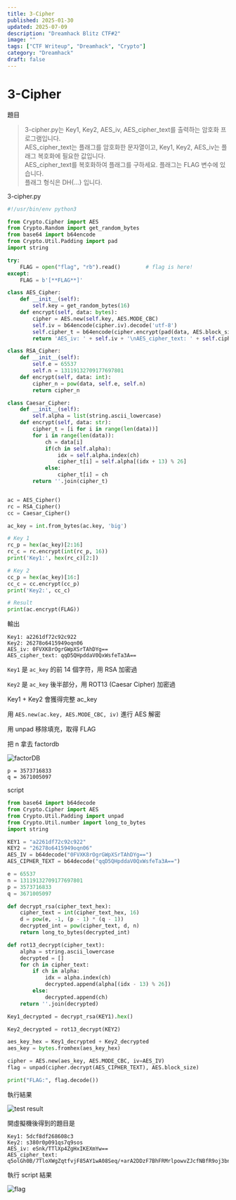 ```yaml
---
title: 3-Cipher
published: 2025-01-30
updated: 2025-07-09
description: "Dreamhack Blitz CTF#2"
image: ""
tags: ["CTF Writeup", "Dreamhack", "Crypto"]
category: "Dreamhack"
draft: false
---
```


# 3-Cipher

題目

> 3-cipher.py는 Key1, Key2, AES_iv, AES_cipher_text를 출력하는 암호화 프로그램입니다.  
> AES_cipher_text는 플래그를 암호화한 문자열이고, Key1, Key2, AES_iv는 플래그 복호화에 필요한 값입니다.  
> AES_cipher_text를 복호화하여 플래그를 구하세요. 플래그는 FLAG 변수에 있습니다.  
> 플래그 형식은 DH{...} 입니다.

3-cipher.py

```py
#!/usr/bin/env python3

from Crypto.Cipher import AES
from Crypto.Random import get_random_bytes
from base64 import b64encode
from Crypto.Util.Padding import pad
import string

try:
    FLAG = open("flag", "rb").read()        # flag is here!
except:
    FLAG = b'[**FLAG**]'

class AES_Cipher:
    def __init__(self):
        self.key = get_random_bytes(16)
    def encrypt(self, data: bytes):
        cipher = AES.new(self.key, AES.MODE_CBC)
        self.iv = b64encode(cipher.iv).decode('utf-8')
        self.cipher_t = b64encode(cipher.encrypt(pad(data, AES.block_size))).decode('utf-8')
        return 'AES_iv: ' + self.iv + '\nAES_cipher_text: ' + self.cipher_t

class RSA_Cipher:
    def __init__(self):
        self.e = 65537
        self.n = 13119132709177697801
    def encrypt(self, data: int):
        cipher_n = pow(data, self.e, self.n)
        return cipher_n

class Caesar_Cipher:
    def __init__(self):
        self.alpha = list(string.ascii_lowercase)
    def encrypt(self, data: str):
        cipher_t = [i for i in range(len(data))]
        for i in range(len(data)):
            ch = data[i]
            if(ch in self.alpha):
                idx = self.alpha.index(ch)
                cipher_t[i] = self.alpha[(idx + 13) % 26]
            else:
                cipher_t[i] = ch
        return ''.join(cipher_t)


ac = AES_Cipher()
rc = RSA_Cipher()
cc = Caesar_Cipher()

ac_key = int.from_bytes(ac.key, 'big')

# Key 1
rc_p = hex(ac_key)[2:16]
rc_c = rc.encrypt(int(rc_p, 16))
print('Key1:', hex(rc_c)[2:])

# Key 2
cc_p = hex(ac_key)[16:]
cc_c = cc.encrypt(cc_p)
print('Key2:', cc_c)

# Result
print(ac.encrypt(FLAG))
```

輸出

```
Key1: a2261df72c92c922
Key2: 26278o6415949oqn06
AES_iv: 0FVXK8rOgrGWpXSrTAhDYg==
AES_cipher_text: qqD5QHpddaV0QxWsfeTa3A==
```

`Key1` 是 `ac_key` 的前 14 個字符，用 RSA 加密過

`Key2` 是 `ac_key` 後半部分，用 ROT13 (Caesar Cipher) 加密過

Key1 + Key2 會獲得完整 ac_key

用 `AES.new(ac.key, AES.MODE_CBC, iv)` 進行 AES 解密

用 unpad 移除填充，取得 FLAG

把 n 拿去 factordb

![factorDB](/assets/dreamhack/3-Cipher/image.png)

```
p = 3573716833
q = 3671005097
```

script

```py
from base64 import b64decode
from Crypto.Cipher import AES
from Crypto.Util.Padding import unpad
from Crypto.Util.number import long_to_bytes
import string

KEY1 = "a2261df72c92c922"
KEY2 = "26278o6415949oqn06"
AES_IV = b64decode("0FVXK8rOgrGWpXSrTAhDYg==")
AES_CIPHER_TEXT = b64decode("qqD5QHpddaV0QxWsfeTa3A==")

e = 65537
n = 13119132709177697801
p = 3573716833
q = 3671005097

def decrypt_rsa(cipher_text_hex):
    cipher_text = int(cipher_text_hex, 16)
    d = pow(e, -1, (p - 1) * (q - 1))
    decrypted_int = pow(cipher_text, d, n)
    return long_to_bytes(decrypted_int)

def rot13_decrypt(cipher_text):
    alpha = string.ascii_lowercase
    decrypted = []
    for ch in cipher_text:
        if ch in alpha:
            idx = alpha.index(ch)
            decrypted.append(alpha[(idx - 13) % 26])
        else:
            decrypted.append(ch)
    return ''.join(decrypted)

Key1_decrypted = decrypt_rsa(KEY1).hex()

Key2_decrypted = rot13_decrypt(KEY2)

aes_key_hex = Key1_decrypted + Key2_decrypted
aes_key = bytes.fromhex(aes_key_hex)

cipher = AES.new(aes_key, AES.MODE_CBC, iv=AES_IV)
flag = unpad(cipher.decrypt(AES_CIPHER_TEXT), AES.block_size)

print("FLAG:", flag.decode())
```

執行結果

![test result](/assets/dreamhack/3-Cipher/image-2.png)

開虛擬機後得到的題目是

```
Key1: 5dcf8df268608c3
Key2: s380r0p091qs7q9sos
AES_iv: eSnk/TTlXp4ZgHxIKEXmYw==
AES_cipher_text: q5olGh0B/7TloXWgZqtfvjF85AY1wA08Seq/+arA2DDzF7BhFRMrlpowvZJcfNBfR9oj3bnd6nqMwy2woe56EwlNpBNkcdQEzhfn+RCPWp8=
```

執行 script 結果

![flag](/assets/dreamhack/3-Cipher/image-1.png)
